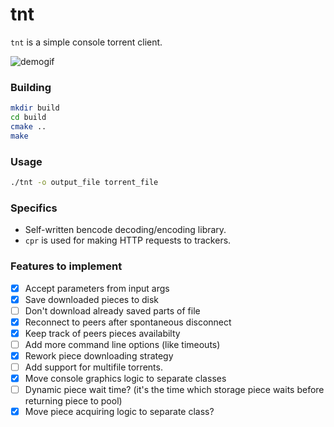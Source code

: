 # tnt
`tnt` is a simple console torrent client.

![demogif](https://github.com/alt-qi/tnt/blob/main/demo.gif)

### Building
```sh
mkdir build
cd build
cmake ..
make
```

### Usage
```sh
./tnt -o output_file torrent_file
```

### Specifics
- Self-written bencode decoding/encoding library.
- `cpr` is used for making HTTP requests to trackers.

### Features to implement
- [x] Accept parameters from input args
- [x] Save downloaded pieces to disk
- [ ] Don't download already saved parts of file
- [x] Reconnect to peers after spontaneous disconnect
- [x] Keep track of peers pieces availabilty 
- [ ] Add more command line options (like timeouts)
- [x] Rework piece downloading strategy
- [ ] Add support for multifile torrents.
- [x] Move console graphics logic to separate classes
- [ ] Dynamic piece wait time? (it's the time which storage piece waits before returning piece to pool)
- [x] Move piece acquiring logic to separate class? 
